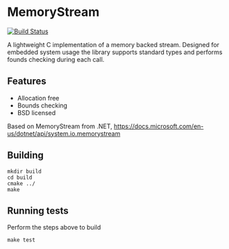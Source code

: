 # MemoryStream

[![Build Status](https://github.com/chmorgan/memorystream/actions/workflows/cmake.yml/badge.svg)](https://github.com/chmorgan/memorystream/actions/workflows/cmake.yml)

A lightweight C implementation of a memory backed stream. Designed for embedded system usage the library
supports standard types and performs founds checking during each call.

## Features
* Allocation free
* Bounds checking
* BSD licensed

Based on MemoryStream from .NET, https://docs.microsoft.com/en-us/dotnet/api/system.io.memorystream


## Building

```
mkdir build
cd build
cmake ../
make
```

## Running tests
Perform the steps above to build

```
make test
```
